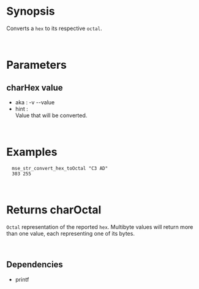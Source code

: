 # Synopsis

Converts a `hex` to its respective `octal`.



&nbsp;

# Parameters

## charHex value

- aka       : -v --value
- hint      :  
  Value that will be converted.



&nbsp;

# Examples

``` shell
  mse_str_convert_hex_toOctal "C3 AD" 
  303 255
```



&nbsp;

# Returns charOctal

`Octal` representation of the reported `hex`.
Multibyte values will return more than one value, each representing one of its 
bytes.



&nbsp;

## Dependencies

- printf